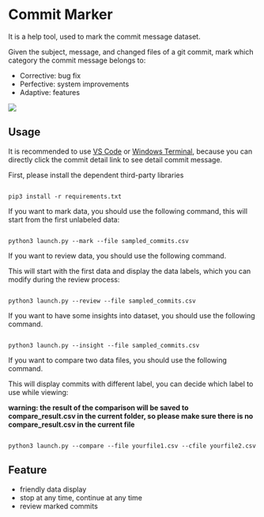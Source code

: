 # Commit Marker
It is a help tool, used to mark the commit message dataset. 

Given the subject, message, and changed files of a git commit, mark which category the commit message belongs to:

* Corrective: bug fix
* Perfective: system improvements
* Adaptive: features

<img src="http://image-hosting-404.oss-cn-beijing.aliyuncs.com/img/marker1.png" />



## Usage

It is recommended to use [VS Code](https://code.visualstudio.com/) or [Windows Terminal](https://github.com/microsoft/terminal), because you can directly click the commit detail link to see detail commit message.

First, please install the dependent third-party libraries

```shell

pip3 install -r requirements.txt

```

If you want to mark data, you should use the following command, this will start from the first unlabeled data:

```shell

python3 launch.py --mark --file sampled_commits.csv

```

If you want to review data, you should use the following command.

This will start with the first data and display the data labels, which you can modify during the review process:

```shell

python3 launch.py --review --file sampled_commits.csv

```

If you want to have some insights into dataset, you should use the following command.

```shell

python3 launch.py --insight --file sampled_commits.csv

```

If you want to compare two data files, you should use the following command.

This will display commits with different label, you can decide which label to use while viewing:

**warning: the result of the comparison will be saved to compare_result.csv in the current folder, so please make sure there is no compare_result.csv in the current file**

```shell

python3 launch.py --compare --file yourfile1.csv --cfile yourfile2.csv

```


## Feature

* friendly data display
* stop at any time, continue at any time
* review marked commits
